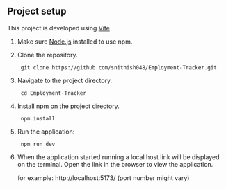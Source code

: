 

## Project setup

This project is developed using [Vite](https://vitejs.dev/guide/)

1. Make sure [Node.js](https://nodejs.org/en/download/package-manager) installed to use npm. 

2. Clone the repository.

        git clone https://github.com/snithish048/Employment-Tracker.git

3. Navigate to the project directory.

        cd Employment-Tracker

4. Install npm on the project directory.

        npm install 

5. Run the application:

        npm run dev

6. When the application started running a local host link will be displayed on the terminal.
  Open the link in the browser to view the application.

    for example:  http://localhost:5173/ (port number might vary)
